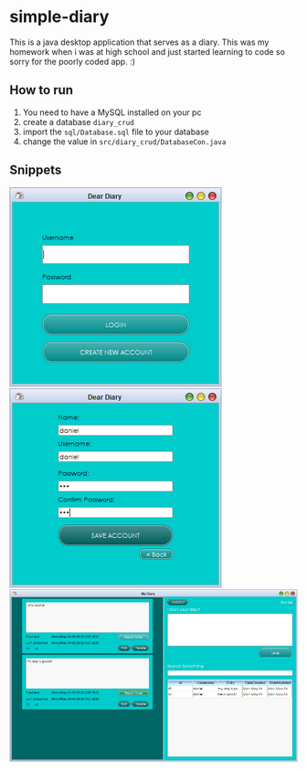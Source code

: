 # simple-diary
This is a java desktop application that serves as a diary. This was my homework when i was at high school and just started learning to code so sorry for the poorly coded app. :)

## How to run
1. You need to have a MySQL installed on your pc
2. create a database `diary_crud`
3. import the `sql/Database.sql` file to your database
4. change the value in `src/diary_crud/DatabaseCon.java`

## Snippets
![1](/snippets/login.PNG) ![2](/snippets/2.PNG) ![3](/snippets/3.PNG)
